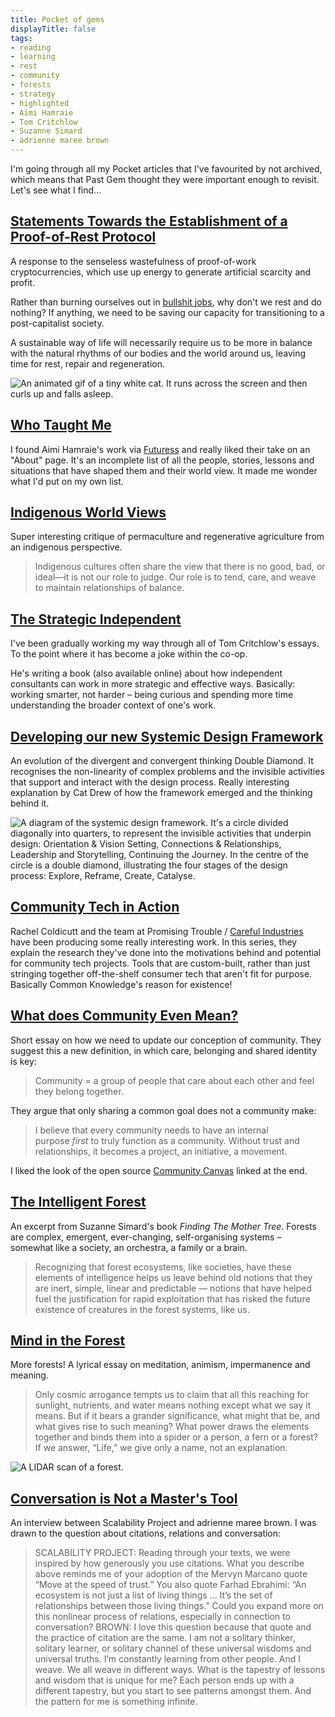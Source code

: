 ```yaml
---
title: Pocket of gems
displayTitle: false
tags: 
- reading
- learning
- rest
- community
- forests
- strategy
- highlighted
- Aimi Hamraie
- Tom Critchlow
- Suzanne Simard
- adrienne maree brown
---
```


I'm going through all my Pocket articles that I've favourited by not archived, which means that Past Gem thought they were important enough to revisit. Let's see what I find…

## [Statements Towards the Establishment of a Proof-of-Rest Protocol](https://emreed.net/Proof_of_Rest.html)

A response to the senseless wastefulness of proof-of-work cryptocurrencies, which use up energy to generate artificial scarcity and profit.

Rather than burning ourselves out in [bullshit jobs](https://theanarchistlibrary.org/library/david-graeber-bullshit-jobs), why don't we rest and do nothing? If anything, we need to be saving our capacity for transitioning to a post-capitalist society. 

A sustainable way of life will necessarily require us to be more in balance with the natural rhythms of our bodies and the world around us, leaving time for rest, repair and regeneration.

![An animated gif of a tiny white cat. It runs across the screen and then curls up and falls asleep.](https://d2w9rnfcy7mm78.cloudfront.net/13923996/original_12eaeeda1587d37f2ffec1ae1b11a53c.gif?1636562097?bc=0)

## [Who Taught Me](https://aimihamraie.wordpress.com/about-me/)

I found Aimi Hamraie's work via [Futuress](https://futuress.org/) and really liked their take on an "About" page. It's an incomplete list of all the people, stories, lessons and situations that have shaped them and their world view. It made me wonder what I'd put on my own list.

## [Indigenous World Views](https://docs.google.com/document/d/1er9ixhlZWmwNgywzKPNPuGVfrM5KjeRBdVMiIsjtLUM/edit)

Super interesting critique of permaculture and regenerative agriculture from an indigenous perspective.

> Indigenous cultures often share the view that there is no good, bad, or ideal—it is not our role to judge. Our role is to tend, care, and weave to maintain relationships of balance.

## [The Strategic Independent](https://tomcritchlow.com/2019/04/04/the-strategic-independent/)

I've been gradually working my way through all of Tom Critchlow's essays. To the point where it has become a joke within the co-op. 

He's writing a book (also available online) about how independent consultants can work in more strategic and effective ways. Basically: working smarter, not harder – being curious and spending more time understanding the broader context of one's work.

## [Developing our new Systemic Design Framework](https://medium.com/design-council/developing-our-new-systemic-design-framework-e0f74fe118f7)

An evolution of the divergent and convergent thinking Double Diamond. It recognises the non-linearity of complex problems and the invisible activities that support and interact with the design process. Really interesting explanation by Cat Drew of how the framework emerged and the thinking behind it. 

![A diagram of the systemic design framework. It's a circle divided diagonally into quarters, to represent the invisible activities that underpin design: Orientation & Vision Setting, Connections & Relationships, Leadership and Storytelling, Continuing the Journey. In the centre of the circle is a double diamond, illustrating the four stages of the design process: Explore, Reframe, Create, Catalyse.](https://d2w9rnfcy7mm78.cloudfront.net/13923997/original_72ded90aeac4bda0cfb09825f0ccfeb5.png?1636562098?bc=0)

## [Community Tech in Action](https://rachelcoldicutt.medium.com/why-community-organisations-need-community-tech-56cea0ca1740)

Rachel Coldicutt and the team at Promising Trouble / [Careful Industries](https://www.careful.industries/) have been producing some really interesting work. In this series, they explain the research they've done into the motivations behind and potential for community tech projects. Tools that are custom-built, rather than just stringing together off-the-shelf consumer tech that aren't fit for purpose. Basically Common Knowledge's reason for existence!

## [What does Community Even Mean?](https://medium.com/together-institute/what-does-community-even-mean-a-definition-attempt-conversation-starter-9b443fc523d0)

Short essay on how we need to update our conception of community. They suggest this a new definition, in which care, belonging and shared identity is key:

> Community = a group of people that care about each other and feel they belong together.

They argue that only sharing a common goal does not a community make:

> I believe that every community needs to have an internal purpose *first* to truly function as a community. Without trust and relationships, it becomes a project, an initiative, a movement.

I liked the look of the open source [Community Canvas](https://community-canvas.org/) linked at the end.

## [The Intelligent Forest](https://www.noemamag.com/the-intelligent-forest/)

An excerpt from Suzanne Simard's book *Finding The Mother Tree*. Forests are complex, emergent, ever-changing, self-organising systems – somewhat like a society, an orchestra, a family or a brain.

> Recognizing that forest ecosystems, like societies, have these elements of intelligence helps us leave behind old notions that they are inert, simple, linear and predictable — notions that have helped fuel the justification for rapid exploitation that has risked the future existence of creatures in the forest systems, like us.

## [Mind in the Forest](https://orionmagazine.org/article/mind-in-the-forest/)

More forests! A lyrical essay on meditation, animism, impermanence and meaning.

> Only cosmic arrogance tempts us to claim that all this reaching for sunlight, nutrients, and water means nothing except what we say it means. But if it bears a grander significance, what might that be, and what gives rise to such meaning? What power draws the elements together and binds them into a spider or a person, a fern or a forest? If we answer, “Life,” we give only a name, not an explanation.

![A LIDAR scan of a forest.](https://d2w9rnfcy7mm78.cloudfront.net/13923998/original_6708311e30f0492d76c64ee3c950845e.jpg?1636562098?bc=0)

## [Conversation is Not a Master's Tool](https://scalabilityproject.org/interviews/conversation-is-not-a-masters-tool/)

An interview between Scalability Project and adrienne maree brown. I was drawn to the question about citations, relations and conversation:

> SCALABILITY PROJECT: Reading through your texts, we were inspired by how generously you use citations. What you describe above reminds me of your adoption of the Mervyn Marcano quote “Move at the speed of trust.” You also quote Farhad Ebrahimi: “An ecosystem is not just a list of living things … It’s the set of relationships between those living things.” Could you expand more on this nonlinear process of relations, especially in connection to conversation?
> BROWN: I love this question because that quote and the practice of citation are the same. I am not a solitary thinker, solitary learner, or solitary channel of these universal wisdoms and universal truths. I’m constantly learning from other people. And I weave. We all weave in different ways. What is the tapestry of lessons and wisdom that is unique for me? Each person ends up with a different tapestry, but you start to see patterns amongst them. And the pattern for me is something infinite.